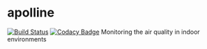 # apolline
[![Build Status](https://travis-ci.org/Spirals-Team/apolline.svg?branch=sprint1%2Fissue1)](https://travis-ci.org/Spirals-Team/apolline)
[![Codacy Badge](https://www.codacy.com/project/badge/6ae0421906c14389b5abd69323d4d101)](https://www.codacy.com/app/thomas-vincent-59260/apolline)
Monitoring the air quality in indoor environments
